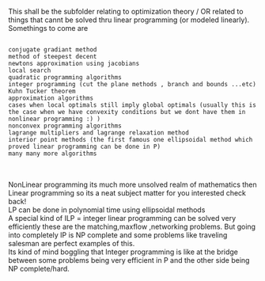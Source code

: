 This shall be the subfolder relating to optimization theory / OR related to things that cannt be solved thru linear programming (or modeled linearly).
<br>
Somethings to come are
<pre>
<code>
conjugate gradiant method
method of steepest decent
newtons approximation using jacobians
local search
quadratic programming algorithms
integer programming (cut the plane methods , branch and bounds ...etc)
Kuhn Tucker theorem
approximation algorithms
cases when local optimals still imply global optimals (usually this is the case when we have convexity conditions but we dont have them in nonlinear programming :) )
nonconvex programming algorithms
lagrange multipliers and lagrange relaxation method
interior point methods (the first famous one ellipsoidal method which proved linear programming can be done in P)
many many more algorithms
</code>
</pre>

<br>
NonLinear programming its much more unsolved realm of mathematics then Linear programming so its a neat subject matter for you interested check back!
<br>
LP can be done in polynomial time using ellipsoidal methods
<br>
A special kind of ILP = integer linear programming can be solved very efficiently these are the matching,maxflow ,networking problems.
But going into completely IP is NP complete and some problems like traveling salesman are perfect examples of this.
<br>
Its kind of mind boggling that Integer programming is like at the bridge between some problems being very efficient in P and the other side being NP complete/hard.
<br>


